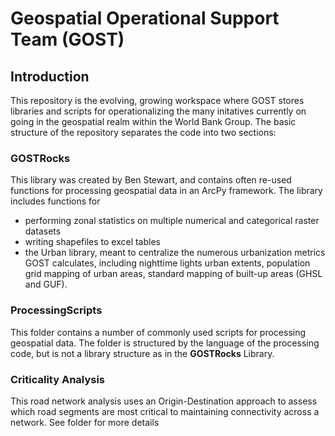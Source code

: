 # Geospatial Operational Support Team (GOST)
## Introduction
This repository is the evolving, growing workspace where GOST stores libraries and scripts for operationalizing the many initatives currently on going in the geospatial realm within the World Bank Group. The basic structure of the repository separates the code into two sections:

### GOSTRocks
This library was created by Ben Stewart, and contains often re-used functions for processing geospatial data in an ArcPy framework. The library includes functions for 
- performing zonal statistics on multiple numerical and categorical raster datasets
- writing shapefiles to excel tables
- the Urban library, meant to centralize the numerous urbanization metrics GOST calculates, including nighttime lights urban extents, population grid mapping of urban areas, standard mapping of built-up areas (GHSL and GUF).

### ProcessingScripts
This folder contains a number of commonly used scripts for processing geospatial data. The folder is structured by the language of the processing code, but is not a library structure as in the **GOSTRocks** Library.

### Criticality Analysis  
This road network analysis uses an Origin-Destination approach to assess which road segments are most critical to maintaining connectivity across a network. See folder for more details
